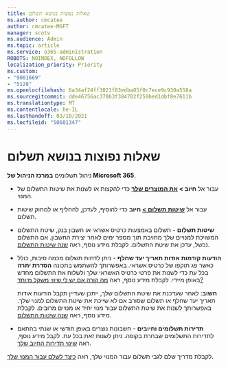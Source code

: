 ```yaml
---
title: שאלות נפוצות בנושא תשלום
ms.author: cmcatee
author: cmcatee-MSFT
manager: scotv
ms.audience: Admin
ms.topic: article
ms.service: o365-administration
ROBOTS: NOINDEX, NOFOLLOW
localization_priority: Priority
ms.custom:
- "9001669"
- "5128"
ms.openlocfilehash: 6a34af24ff3021f83edba85f0c7ece9c930a558a
ms.sourcegitcommit: dde46756ac370b3f384702f259bed1dbf8e7611b
ms.translationtype: MT
ms.contentlocale: he-IL
ms.lasthandoff: 03/10/2021
ms.locfileid: "50601347"
---
```

# <a name="payment-faq"></a>שאלות נפוצות בנושא תשלום

ניהול תשלומים **במרכז הניהול של Microsoft 365**.

- עבור אל **חיוב > [את המוצרים שלך](https://go.microsoft.com/fwlink/p/?linkid=842054)** כדי להקצות או לשנות את שיטות התשלום של המנוי.
- עבור אל **[שיטות תשלום >](https://go.microsoft.com/fwlink/p/?linkid=2018806) חיוב** כדי להוסיף, לעדכן, להחליף או למחוק שיטות תשלום.

- **שיטות תשלום** - תשלום באמצעות כרטיס אשראי או חשבון בנק, שיטת התשלום המשויכת למנויים שלך מחויבת תוך מספר ימים לאחר יצירת החשבון. אם התשלום נכשל, עדכן את שיטת התשלום. לקבלת מידע נוסף, ראה [שנה שיטות התשלום](https://docs.microsoft.com/microsoft-365/commerce/billing-and-payments/manage-payment-methods).

- **הודעות קודמות אודות תאריך יעד שחלף** - ניתן לדחות תשלום מכמה סיבות, כולל כאשר פג תוקפו של כרטיס אשראי. באפשרותך להשתמש בתכונה **הסדרת יתרה** בכל עת כדי לשנות את פרטי כרטיס האשראי שלך ולשלוח את התשלום מחדש באופן מיידי. לקבלת מידע נוסף, ראה [מה קורה אם יש לי שיווי משקל מיוחד?](https://docs.microsoft.com/microsoft-365/commerce/billing-and-payments/pay-for-your-subscription#what-if-i-have-an-outstanding-balance)

    **חשוב**: לאחר שעדכנת את שיטת התשלום שלך, ייתכן שעדיין תקבל הודעות אודות תאריך יעד שחלף או תשלום שסורב אם לא שייכת את שיטת התשלום למנוי שלך. באפשרותך לשנות את שיטת התשלום עבור מנוי יחיד או מנויים מרובים. לקבלת מידע נוסף, ראה [שנה שיטות התשלום](https://docs.microsoft.com/microsoft-365/commerce/billing-and-payments/manage-payment-methods).

- **תדירות תשלומים וחיובים** - חשבונות נוצרים באופן חודשי או שנתי בהתאם לתדירות התשלומים שבחרת בקופה. ניתן לשנות זאת בכל עת. לקבל מידע נוסף, ראה [שינוי תדירות החיוב שלך](https://docs.microsoft.com/microsoft-365/commerce/billing-and-payments/change-payment-frequency).

לקבלת מדריך שלם לגבי תשלום עבור המנוי שלך, ראה [כיצד לשלם עבור המנוי שלך](https://docs.microsoft.com/microsoft-365/commerce/billing-and-payments/pay-for-your-subscription).
